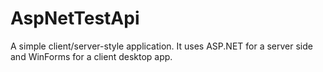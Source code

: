 # AspNetTestApi

A simple client/server-style application. It uses ASP.NET for a server side and WinForms for a client desktop app.